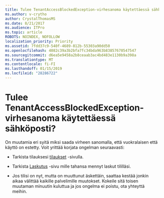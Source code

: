 ```yaml
---
title: Tulee TenantAccessBlockedException-virhesanoma käytettäessä sähköposti?
ms.author: v-crytho
author: CrystalThomasMS
ms.date: 8/21/2017
ms.audience: ITPro
ms.topic: article
ROBOTS: NOINDEX, NOFOLLOW
localization_priority: Priority
ms.assetid: 7fdd37c9-540f-4689-812b-55303a90dd50
ms.openlocfilehash: 4082c39a3b2bfa7fc34bda963b83857670547547
ms.sourcegitcommit: d6ea5e9458a2b8ceaab3ac4bd483e1130b9a398a
ms.translationtype: MT
ms.contentlocale: fi-FI
ms.lasthandoff: 01/15/2019
ms.locfileid: "28286722"
---
```

# <a name="getting-a-tenantaccessblockedexception-error-when-accessing-email"></a>Tulee TenantAccessBlockedException-virhesanoma käytettäessä sähköposti?

On muutamia eri syitä miksi saada virheen sanomalla, että vuokralaisen että käyttö on estetty. Voit yrittää korjata ongelman seuraavasti:
  
- Tarkista tilauksesi [tilaukset](https://support.office.com/article/https://portal.office.com/adminportal/home.aspx#/subscriptions) -sivulla. 
    
- Tarkista [Laskutus](https://support.office.com/article/https://portal.office.com/adminportal/home.aspx#/billoverview) -sivu mille tahansa mennyt laskut tililläsi. 
    
- Jos tilisi on nyt, mutta on muuttunut äskettäin, saattaa kestää jonkin aikaa välittää kaikille palvelimille muutokset. Kokeile sitä toisen muutaman minuutin kuluttua ja jos ongelma ei poistu, ota yhteyttä meihin.
    

